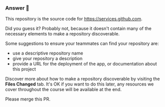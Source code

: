 ### Answer :crystal_ball:

This repository is the source code for https://services.github.com.

Did you guess it? Probably not, because it doesn't contain many of the necessary elements to make a repository discoverable.

Some suggestions to ensure your teammates can find your repository are:
- use a descriptive repository name
- give your repository a description
- provide a URL for the deployment of the app, or documentation about this project

Discover more about how to make a repository discoverable by visiting the **Files Changed** tab. It's OK if you want to do this later, any resources we cover throughout the course will be available at the end. 

Please merge this PR.